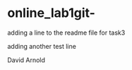 # online_lab1git-

adding a line to the readme file for task3

adding another test line


David Arnold
